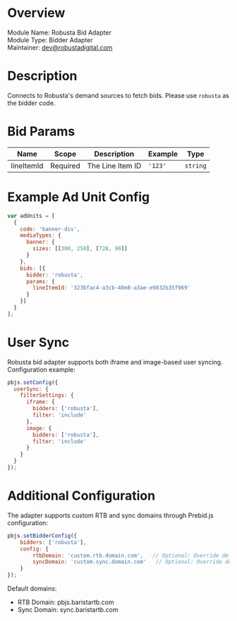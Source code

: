 # Overview

Module Name: Robusta Bid Adapter  
Module Type: Bidder Adapter  
Maintainer: dev@robustadigital.com  

# Description

Connects to Robusta's demand sources to fetch bids.
Please use `robusta` as the bidder code.

# Bid Params

| Name | Scope | Description | Example | Type |
|------|--------|-------------|---------|------|
| lineItemId | Required | The Line Item ID | `'123'` | `string` |

# Example Ad Unit Config

```javascript
var adUnits = [
  {
    code: 'banner-div',
    mediaTypes: {
      banner: {
        sizes: [[300, 250], [728, 90]]
      }
    },
    bids: [{
      bidder: 'robusta',
      params: {
        lineItemId: '323bfac4-a3cb-40e8-a3ae-e9832b35f969'
      }
    }]
  }
];
```

# User Sync

Robusta bid adapter supports both iframe and image-based user syncing. Configuration example:

```javascript
pbjs.setConfig({
  userSync: {
    filterSettings: {
      iframe: {
        bidders: ['robusta'],
        filter: 'include'
      },
      image: {
        bidders: ['robusta'],
        filter: 'include'
      }
    }
  }
});
```

# Additional Configuration

The adapter supports custom RTB and sync domains through Prebid.js configuration:

```javascript
pbjs.setBidderConfig({
    bidders: ['robusta'],
    config: {
        rtbDomain: 'custom.rtb.domain.com',   // Optional: Override default RTB domain
        syncDomain: 'custom.sync.domain.com'   // Optional: Override default sync domain
    }
});
```

Default domains:
- RTB Domain: pbjs.baristartb.com
- Sync Domain: sync.baristartb.com
